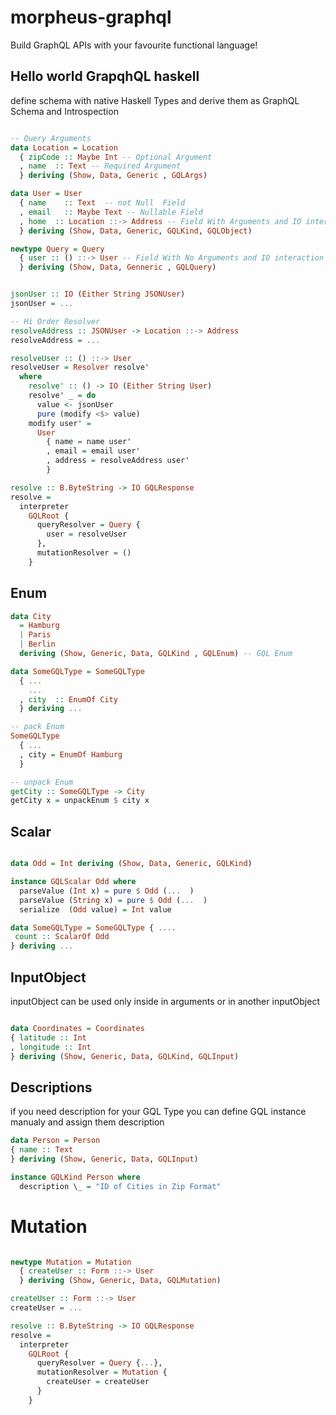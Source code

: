 # morpheus-graphql

Build GraphQL APIs with your favourite functional language!

## Hello world GrapqhQL haskell

define schema with native Haskell Types and derive them as GraphQL Schema and Introspection

```haskell

-- Query Arguments
data Location = Location
  { zipCode :: Maybe Int -- Optional Argument
  , name  :: Text -- Required Argument
  } deriving (Show, Data, Generic , GQLArgs)

data User = User
  { name    :: Text  -- not Null  Field
  , email   :: Maybe Text -- Nullable Field
  , home  :: Location ::-> Address -- Field With Arguments and IO interaction
  } deriving (Show, Data, Generic, GQLKind, GQLObject)

newtype Query = Query
  { user :: () ::-> User -- Field With No Arguments and IO interaction
  } deriving (Show, Data, Genneric , GQLQuery)


jsonUser :: IO (Either String JSONUser)
jsonUser = ...

-- Hi Order Resolver
resolveAddress :: JSONUser -> Location ::-> Address
resolveAddress = ...

resolveUser :: () ::-> User
resolveUser = Resolver resolve'
  where
    resolve' :: () -> IO (Either String User)
    resolve' _ = do
      value <- jsonUser
      pure (modify <$> value)
    modify user' =
      User
        { name = name user'
        , email = email user'
        , address = resolveAddress user'
        }

resolve :: B.ByteString -> IO GQLResponse
resolve =
  interpreter
    GQLRoot {
      queryResolver = Query {
        user = resolveUser
      },
      mutationResolver = ()
    }
```

## Enum

```haskell
data City
  = Hamburg
  | Paris
  | Berlin
  deriving (Show, Generic, Data, GQLKind , GQLEnum) -- GQL Enum

data SomeGQLType = SomeGQLType
  { ...
    ...
  , city  :: EnumOf City
  } deriving ...

-- pack Enum
SomeGQLType
  { ...
  , city = EnumOf Hamburg
  }

-- unpack Enum
getCity :: SomeGQLType -> City
getCity x = unpackEnum $ city x

```

## Scalar

```haskell

data Odd = Int deriving (Show, Data, Generic, GQLKind)

instance GQLScalar Odd where
  parseValue (Int x) = pure $ Odd (...  )
  parseValue (String x) = pure $ Odd (...  )
  serialize  (Odd value) = Int value

data SomeGQLType = SomeGQLType { ....
 count :: ScalarOf Odd
} deriving ...

```

## InputObject

inputObject can be used only inside in arguments or in another inputObject

```haskell

data Coordinates = Coordinates
{ latitude :: Int
, longitude :: Int
} deriving (Show, Generic, Data, GQLKind, GQLInput)

```

## Descriptions

if you need description for your GQL Type you can define GQL instance manualy and assign them description

```haskell
data Person = Person
{ name :: Text
} deriving (Show, Generic, Data, GQLInput)

instance GQLKind Person where
  description \_ = "ID of Cities in Zip Format"

```

# Mutation

```haskell

newtype Mutation = Mutation
  { createUser :: Form ::-> User
  } deriving (Show, Generic, Data, GQLMutation)

createUser :: Form ::-> User
createUser = ...

resolve :: B.ByteString -> IO GQLResponse
resolve =
  interpreter
    GQLRoot {
      queryResolver = Query {...},
      mutationResolver = Mutation {
        createUser = createUser
      }
    }
```
